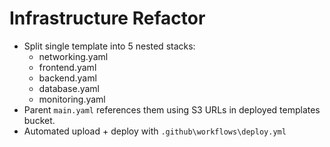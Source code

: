 # Infrastructure Refactor

- Split single template into 5 nested stacks:
  - networking.yaml
  - frontend.yaml
  - backend.yaml
  - database.yaml
  - monitoring.yaml
- Parent `main.yaml` references them using S3 URLs in deployed templates bucket.
- Automated upload + deploy with `.github\workflows\deploy.yml`
